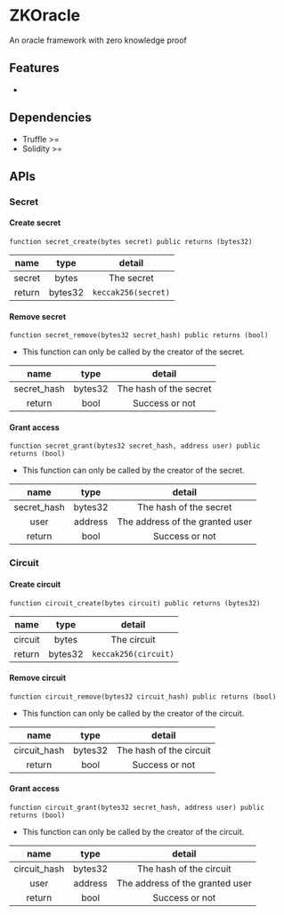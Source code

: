 # ZKOracle
An oracle framework with zero knowledge proof

## Features

* 

## Dependencies

* Truffle >=
* Solidity >=

## APIs
### Secret
#### Create secret

`function secret_create(bytes secret) public returns (bytes32)`

|name|type|detail|
|:--:|:--:|:--:|
| secret | bytes | The secret |
| return | bytes32 | `keccak256(secret)` |

#### Remove secret 

`function secret_remove(bytes32 secret_hash) public returns (bool)`

* This function can only be called by the creator of the secret.

| name | type | detail |
| :--: | :--: | :--: |
| secret_hash | bytes32 | The hash of the secret |
| return | bool | Success or not |

#### Grant access 

`function secret_grant(bytes32 secret_hash, address user) public returns (bool)`

* This function can only be called by the creator of the secret.

| name | type | detail |
| :--: | :--: | :--: |
| secret_hash | bytes32 | The hash of the secret |
| user | address | The address of the granted user |
| return | bool | Success or not |

### Circuit
#### Create circuit 

`function circuit_create(bytes circuit) public returns (bytes32)`

| name | type | detail |
| :--: | :--: | :--: |
| circuit | bytes | The circuit |
| return | bytes32 | `keccak256(circuit)` |

#### Remove circuit 

`function circuit_remove(bytes32 circuit_hash) public returns (bool)`

* This function can only be called by the creator of the circuit.

| name | type | detail |
| :--: | :--: | :--: |
| circuit_hash | bytes32 | The hash of the circuit |
| return | bool | Success or not |

#### Grant access 

`function circuit_grant(bytes32 secret_hash, address user) public returns (bool)`

* This function can only be called by the creator of the circuit.

| name | type | detail |
| :--: | :--: | :--: |
| circuit_hash | bytes32 | The hash of the circuit |
| user | address | The address of the granted user |
| return | bool | Success or not |
